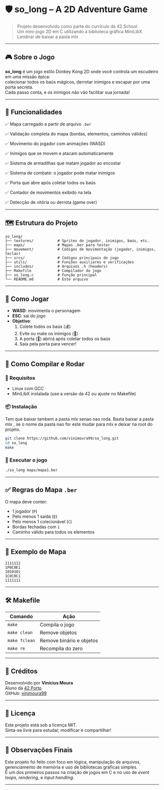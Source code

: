 # 🛡️ so_long – A 2D Adventure Game

> Projeto desenvolvido como parte do currículo da 42 School  
> Um mini-jogo 2D em C utilizando a biblioteca gráfica MiniLibX
> Lembrar de baixar a pasta mlx

---

## 🎮 Sobre o Jogo

**so_long** é um jogo estilo Donkey Kong 2D onde você controla um escudeiro em uma missão épica:  
colecionar todos os baús mágicos, derrotar inimigos e escapar por uma porta secreta.  
Cada passo conta, e os inimigos não vão facilitar sua jornada!

---

## 🧩 Funcionalidades

✅ Mapa carregado a partir de arquivo `.ber`

✅ Validação completa do mapa (bordas, elementos, caminhos válidos)
 
✅ Movimento do jogador com animações (WASD)

✅ Inimigos que se movem e atacam automaticamente

✅ Sistema de armadilhas que matam jogador ao encostar 

✅ Sistema de combate: o jogador pode matar inimigos  

✅ Porta que abre após coletar todos os baús  

✅ Contador de movimentos exibido na tela  

✅ Detecção de vitória ou derrota (game over)

---

## 🗺️ Estrutura do Projeto

```
so_long/
├── textures/           # Sprites do jogador, inimigos, baús, etc.
├── maps/               # Mapas .ber para testar
├── movement/           # Códigos de movimentação (jogador, inimigos, teclas)
├── srcs/               # Códigos principais do jogo
├── utils/              # Funções auxiliares e verificações
├── includes/           # Arquivos .h (headers)
├── Makefile            # Compilador do jogo
├── so_long.c           # Função principal
└── README.md           # Este arquivo
```

---

## 🧠 Como Jogar

- **WASD**: movimenta o personagem
- **ESC**: sai do jogo
- **Objetivo**:  
  1. Colete todos os baús (💰)  
  2. Evite ou mate os inimigos (👾)  
  3. A porta (🚪) abrirá após coletar todos os baús  
  4. Saia pela porta para vencer!

---

## 🏁 Como Compilar e Rodar

### 🔧 Requisitos

- Linux com GCC
- MiniLibX instalada (use a versão da 42 ou ajuste no Makefile)

### 📦 Instalação

Tem que baixar tambem a pasta mlx senao nao roda.
Basta baixar a pasta mlx , se o nome da pasta nao for este mudar para mlx e deixar na root do projeto.

```bash
git clone https://github.com/vinimoura99/so_long.git
cd so_long
make
```

### 🚀 Executar o jogo

```bash
./so_long maps/mapa1.ber
```

---

## ✅ Regras do Mapa `.ber`

O mapa deve conter:

- 1 jogador (`P`)
- Pelo menos 1 saída (`E`)
- Pelo menos 1 colecionável (`C`)
- Bordas fechadas com `1`
- Caminho válido para todos os elementos

---

## 🧪 Exemplo de Mapa

```
1111111
1P0C0E1
1010101
1C0C0C1
1111111
```

---

## 🛠️ Makefile

| Comando      | Ação                            |
|--------------|---------------------------------|
| `make`       | Compila o jogo                  |
| `make clean` | Remove objetos                  |
| `make fclean`| Remove binário e objetos        |
| `make re`    | Recompila do zero               |

---

## 👾 Créditos

Desenvolvido por **Vinícius Moura**  
Aluno da [42 Porto](https://www.42porto.com/)  
GitHub: [vinimoura99](https://github.com/vinimoura99)

---

## 📜 Licença

Este projeto está sob a licença MIT.  
Sinta-se livre para estudar, modificar e compartilhar!

---

## 🧠 Observações Finais

Este projeto foi feito com foco em lógica, manipulação de arquivos, gerenciamento de memória e uso de bibliotecas gráficas simples.  
É um dos primeiros passos na criação de jogos em C e no uso de *event loops*, *rendering*, e *input handling*.

---
